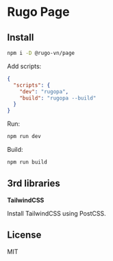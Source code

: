 # Rugo Page

## Install

```bash
npm i -D @rugo-vn/page
```

Add scripts:

```json
{
  "scripts": {
    "dev": "rugopa",
    "build": "rugopa --build"
  }
}
```

Run:

```bash
npm run dev
```

Build:

```bash
npm run build
```

## 3rd libraries

**TailwindCSS**

Install TailwindCSS using PostCSS.

## License

MIT
